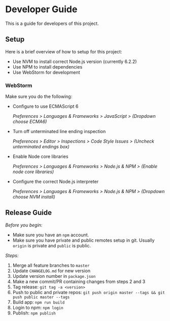 # Developer Guide

This is a guide for developers of this project.


## Setup

Here is a brief overview of how to setup for this project:

* Use NVM to install correct Node.js version (currently 6.2.2)
* Use NPM to install dependencies
* Use WebStorm for development


### WebStorm

Make sure you do the following:

* Configure to use ECMAScript 6

    *Preferences > Languages & Frameworks > JavaScript > (Dropdown choose ECMA6)*

* Turn off unterminated line ending inspection

    *Preferences > Editor > Inspections > Code Style Issues > (Uncheck unterminated endings box)*

* Enable Node core libraries

    *Preferences > Languages & Frameworks > Node.js & NPM > (Enable node core libraries)*
     
* Configure the correct Node.js interpreter

    *Preferences > Languages & Frameworks > Node.js & NPM > (Dropdown choose NVM install)*


## Release Guide

*Before you begin:*

* Make sure you have an `npm` account.
* Make sure you have private and public remotes setup in git. Usually `origin` is private and `public` is public.

*Steps:*

1. Merge all feature branches to `master`
2. Update `CHANGELOG.md` for new version
3. Update version number in `package.json`
4. Make a new commit/PR containing changes from steps 2 and 3
5. Tag release: `git tag -a <version>`
6. Push to public and private repos: `git push origin master --tags && git push public master --tags`
6. Build app: `npm run build`
7. Login to npm: `npm login`
8. Publish: `npm publish`
